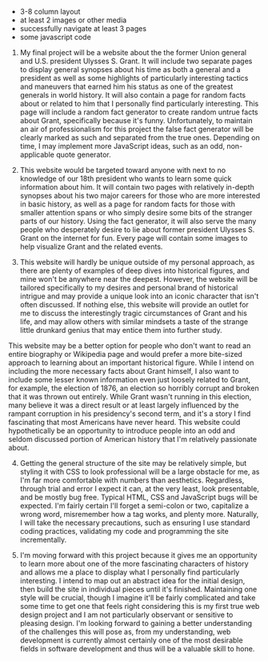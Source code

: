 - 3-8 column layout
- at least 2 images or other media
- successfully navigate at least 3 pages
- some javascript code

1. My final project will be a website about the the former Union general and U.S. president Ulysses S. Grant. It will include two separate pages to display general synopses about his time as both a general and a president as well as some highlights of particularly interesting tactics and maneuvers that earned him his status as one of the greatest generals in world history. It will also contain a page for random facts about or related to him that I personally find particularly interesting. This page will include a random fact generator to create random untrue facts about Grant, specifically because it's funny. Unfortunately, to maintain an air of professionalism for this project the false fact generator will be clearly marked as such and separated from the true ones. Depending on time, I may implement more JavaScript ideas, such as an odd, non-applicable quote generator.

2. This website would be targeted toward anyone with next to no knowledge of our 18th president who wants to learn some quick information about him. It will contain two pages with relatively in-depth synopses about his two major careers for those who are more interested in basic history, as well as a page for random facts for those with smaller attention spans or who simply desire some bits of the stranger parts of our history. Using the fact generator, it will also serve the many people who desperately desire to lie about former president Ulysses S. Grant on the internet for fun. Every page will contain some images to help visualize Grant and the related events.

3. This website will hardly be unique outside of my personal approach, as there are plenty of examples of deep dives into historical figures, and mine won't be anywhere near the deepest. However, the website will be tailored specifically to my desires and personal brand of historical intrigue and may provide a unique look into an iconic character that isn't often discussed. If nothing else, this website will provide an outlet for me to discuss the interestingly tragic circumstances of Grant and his life, and may allow others with similar mindsets a taste of the strange little drunkard genius that may entice them into further study.

This website may be a better option for people who don't want to read an entire biography or Wikipedia page and would prefer a more bite-sized approach to learning about an important historical figure. While I intend on including the more necessary facts about Grant himself, I also want to include some lesser known information even just loosely related to Grant, for example, the election of 1876, an election so horribly corrupt and broken that it was thrown out entirely. While Grant wasn't running in this election, many believe it was a direct result or at least largely influenced by the rampant corruption in his presidency's second term, and it's a story I find fascinating that most Americans have never heard. This website could hypothetically be an opportunity to introduce people into an odd and seldom discussed portion of American history that I'm relatively passionate about.

4. Getting the general structure of the site may be relatively simple, but styling it with CSS to look professional will be a large obstacle for me, as I'm far more comfortable with numbers than aesthetics. Regardless, through trial and error I expect it can, at the very least, look presentable, and be mostly bug free. Typical HTML, CSS and JavaScript bugs will be expected. I'm fairly certain I'll forget a semi-colon or two, capitalize a wrong word, misremember how a tag works, and plenty more. Naturally, I will take the necessary precautions, such as ensuring I use standard coding practices, validating my code and programming the site incrementally.

5. I'm moving forward with this project because it gives me an opportunity to learn more about one of the more fascinating characters of history and allows me a place to display what I personally find particularly interesting. I intend to map out an abstract idea for the initial design, then build the site in individual pieces until it's finished. Maintaining one style will be crucial, though I imagine it'll be fairly complicated and take some time to get one that feels right considering this is my first true web design project and I am not particularly observant or sensitive to pleasing design. I'm looking forward to gaining a better understanding of the challenges this will pose as, from my understanding, web development is currently almost certainly one of the most desirable fields in software development and thus will be a valuable skill to hone.